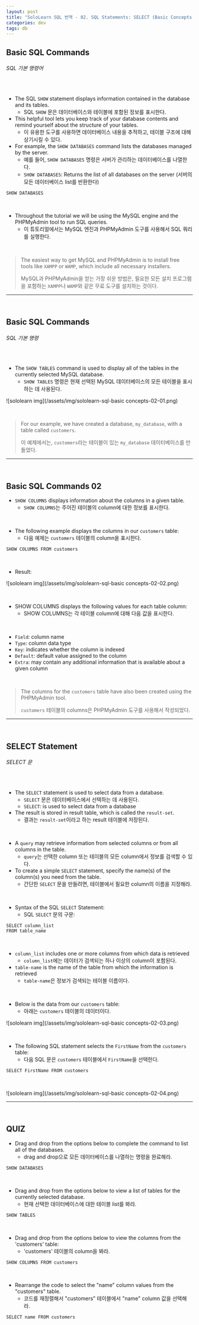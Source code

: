 ```yaml
---
layout: post
title: "SoloLearn SQL 번역 - 02. SQL Statements: SELECT (Basic Concepts)"
categories: dev
tags: db
---
```


## Basic SQL Commands

###### SQL 기본 명령어

<br>

- The SQL `SHOW` statement displays information contained in the database and its tables.
  - SQL `SHOW` 문은 데이터베이스와 테이블에 포함된 정보를 표시한다.
- This helpful tool lets you keep track of your database contents and remind yourself about the structure of your tables.
  - 이 유용한 도구를 사용하면 데이터베이스 내용을 추적하고, 테이블 구조에 대해 상기시킬 수 있다.
- For example, the `SHOW DATABASES` command lists the databases managed by the server.
  - 예를 들어, `SHOW DATABASES` 명령은 서버가 관리하는 데이터베이스를 나열한다.
  - `SHOW DATABASES`: Returns the list of all databases on the server (서버의 모든 데이터베이스 list를 반환한다)

```mysql
SHOW DATABASES
```

<br>

- Throughout the tutorial we will be using the MySQL engine and the PHPMyAdmin tool to run SQL queries.
  - 이 튜토리얼에서는 MySQL 엔진과 PHPMyAdmin 도구를 사용해서 SQL 쿼리를 실행한다.

<br>

> The easiest way to get MySQL and PHPMyAdmin is to install free tools like `XAMPP` or `WAMP`, which include all necessary installers.
>
> MySQL과 PHPMyAdmin을 얻는 가장 쉬운 방법은, 필요한 모든 설치 프로그램을 포함하는 `XAMPP`나 `WAMP`와 같은 무료 도구를 설치하는 것이다.

------

<br>

## Basic SQL Commands

###### SQL 기본 명령

<br>

- The `SHOW TABLES` command is used to display all of the tables in the currently selected MySQL database.
  - `SHOW TABLES` 명령은 현재 선택된 MySQL 데이터베이스의 모든 테이블을 표시하는 데 사용된다.

![sololearn img](/assets/img/sololearn-sql-basic concepts-02-01.png)

<br>

> For our example, we have created a database, `my_database`, with a table called `customers`.
>
> 이 예제에서는, `customers`라는 테이블이 있는 `my_database` 데이터베이스를 만들었다.

------

<br>

## Basic SQL Commands 02

- `SHOW COLUMNS` displays information about the columns in a given table.
  - `SHOW COLUMNS`는 주어진 테이블의 column에 대한 정보를 표시한다.

<br>

- The following example displays the columns in our `customers` table:
  - 다음 예제는 `customers` 테이블의 column을 표시한다.

```mysql
SHOW COLUMNS FROM customers
```

<br>

- Result:

![sololearn img](/assets/img/sololearn-sql-basic concepts-02-02.png)

<br>

- SHOW COLUMNS displays the following values for each table column:
  - SHOW COLUMNS는 각 테이블 column에 대해 다음 값을 표시한다.

<br>

- `Field`: column name
- `Type`: column data type
- `Key`: indicates whether the column is indexed
- `Default`: default value assigned to the column
- `Extra`: may contain any additional information that is available about a given column

<br>

> The columns for the `customers` table have also been created using the PHPMyAdmin tool.
>
> `customers` 테이블의 columns은 PHPMyAdmin 도구를 사용해서 작성되었다.

------

<br>

## SELECT Statement

###### SELECT 문

<br>

- The `SELECT` statement is used to select data from a database.
  - `SELECT` 문은 데이터베이스에서 선택하는 데 사용된다.
  - `SELECT`: is used to select data from a database
- The result is stored in result table, which is called the `result-set`.
  - 결과는 `result-set`이라고 하는  result 테이블에 저장된다.

<br>

- A `query` may retrieve information from selected columns or from all columns in the table.
  - `query`는 선택한 column 또는 테이블의 모든 column에서 정보를 검색할 수 있다.
- To create a simple `SELECT` statement, specify the name(s) of the column(s) you need from the table.
  - 간단한 `SELECT` 문을 만들려면, 테이블에서 필요한 column의 이름을 지정해라.

<br>

- Syntax of the SQL `SELECT` Statement:
  - SQL `SELECT` 문의 구문:

```mysql
SELECT column_list
FROM table_name
```

<br>

- `column_list` includes one or more columns from which data is retrieved
  - `column_list`에는 데이터가 검색되는 하나 이상의 column이 포함된다.
- `table-name` is the name of the table from which the information is retrieved
  - `table-name`은 정보가 검색되는 테이블 이름이다.

<br>

- Below is the data from our `customers` table:
  - 아래는 `customers` 테이블의 데이터이다.

![sololearn img](/assets/img/sololearn-sql-basic concepts-02-03.png)

<br>

- The following SQL statement selects the `FirstName` from the `customers` table:
  - 다음 SQL 문은 `customers` 테이블에서 `FirstName`을 선택한다.

```mysql
SELECT FirstName FROM customers
```

<br>

![sololearn img](/assets/img/sololearn-sql-basic concepts-02-04.png)

------

<br>

## QUIZ

- Drag and drop from the options below to complete the command to list all of the databases.
  - drag and drop으로 모든 데이터베이스를 나열하는 명령을 완료해라.

```mysql
SHOW DATABASES
```

<br>

- Drag and drop from the options below to view a list of tables for the currently selected database.
  - 현재 선택한 데이터베이스에 대한 테이블 list를 봐라.

```mysql
SHOW TABLES
```

<br>

- Drag and drop from the options below to view the columns from the 'customers' table:
  - 'customers' 테이블의 column을 봐라.

```mysql
SHOW COLUMNS FROM customers
```

<br>

- Rearrange the code to select the "name" column values from the "customers" table.
  - 코드를 재정렬해서 "customers" 테이블에서 "name" column 값을 선택해라.

```mysql
SELECT name FROM customers
```

<br>
